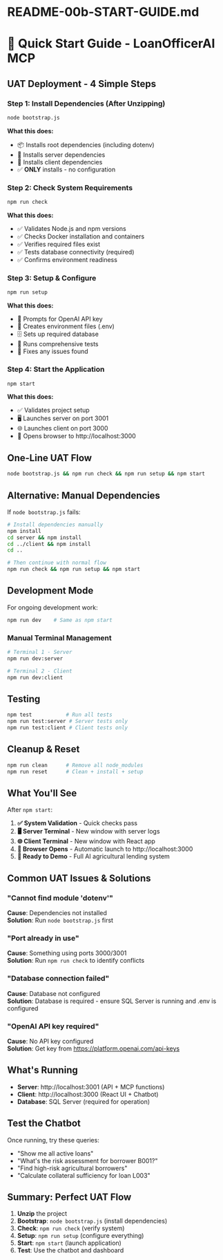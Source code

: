 # README-00b-START-GUIDE.md

# 🚀 Quick Start Guide - LoanOfficerAI MCP

## UAT Deployment - 4 Simple Steps

### Step 1: Install Dependencies (After Unzipping)

```bash
node bootstrap.js
```

**What this does:**

- 📦 Installs root dependencies (including dotenv)
- 🔧 Installs server dependencies
- 🎨 Installs client dependencies
- ✅ **ONLY** installs - no configuration

### Step 2: Check System Requirements

```bash
npm run check
```

**What this does:**

- ✅ Validates Node.js and npm versions
- ✅ Checks Docker installation and containers
- ✅ Verifies required files exist
- ✅ Tests database connectivity (required)
- ✅ Confirms environment readiness

### Step 3: Setup & Configure

```bash
npm run setup
```

**What this does:**

- 🔑 Prompts for OpenAI API key
- 📝 Creates environment files (.env)
- 🗄️ Sets up required database
- 🧪 Runs comprehensive tests
- 🔧 Fixes any issues found

### Step 4: Start the Application

```bash
npm start
```

**What this does:**

- ✅ Validates project setup
- 🖥️ Launches server on port 3001
- 🌐 Launches client on port 3000
- 📱 Opens browser to http://localhost:3000

## One-Line UAT Flow

```bash
node bootstrap.js && npm run check && npm run setup && npm start
```

## Alternative: Manual Dependencies

If `node bootstrap.js` fails:

```bash
# Install dependencies manually
npm install
cd server && npm install
cd ../client && npm install
cd ..

# Then continue with normal flow
npm run check && npm run setup && npm start
```

## Development Mode

For ongoing development work:

```bash
npm run dev    # Same as npm start
```

### Manual Terminal Management

```bash
# Terminal 1 - Server
npm run dev:server

# Terminal 2 - Client
npm run dev:client
```

## Testing

```bash
npm test           # Run all tests
npm run test:server # Server tests only
npm run test:client # Client tests only
```

## Cleanup & Reset

```bash
npm run clean      # Remove all node_modules
npm run reset      # Clean + install + setup
```

## What You'll See

After `npm start`:

1. **✅ System Validation** - Quick checks pass
2. **🖥️ Server Terminal** - New window with server logs
3. **🌐 Client Terminal** - New window with React app
4. **📱 Browser Opens** - Automatic launch to http://localhost:3000
5. **🎯 Ready to Demo** - Full AI agricultural lending system

## Common UAT Issues & Solutions

### "Cannot find module 'dotenv'"

**Cause**: Dependencies not installed  
**Solution**: Run `node bootstrap.js` first

### "Port already in use"

**Cause**: Something using ports 3000/3001  
**Solution**: Run `npm run check` to identify conflicts

### "Database connection failed"

**Cause**: Database not configured  
**Solution**: Database is required - ensure SQL Server is running and .env is configured

### "OpenAI API key required"

**Cause**: No API key configured  
**Solution**: Get key from https://platform.openai.com/api-keys

## What's Running

- **Server**: http://localhost:3001 (API + MCP functions)
- **Client**: http://localhost:3000 (React UI + Chatbot)
- **Database**: SQL Server (required for operation)

## Test the Chatbot

Once running, try these queries:

- "Show me all active loans"
- "What's the risk assessment for borrower B001?"
- "Find high-risk agricultural borrowers"
- "Calculate collateral sufficiency for loan L003"

## Summary: Perfect UAT Flow

1. **Unzip** the project
2. **Bootstrap**: `node bootstrap.js` (install dependencies)
3. **Check**: `npm run check` (verify system)
4. **Setup**: `npm run setup` (configure everything)
5. **Start**: `npm start` (launch application)
6. **Test**: Use the chatbot and dashboard
